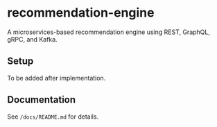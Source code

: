 # recommendation-engine 
 A microservices-based recommendation engine using REST, GraphQL, gRPC, and Kafka.

 ## Setup
 To be added after implementation.

 ## Documentation
 See `/docs/README.md` for details.